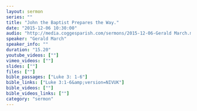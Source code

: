 ```yaml
---
layout: sermon
series: ""
title: "John the Baptist Prepares the Way."
date: "2015-12-06 10:30:00"
audio: "http://media.coggesparish.com/sermons/2015-12-06-Gerald March.mp3"
speaker: "Gerald March"
speaker_info: ""
duration: "15.20"
youtube_videos: [""]
vimeo_videos: [""]
slides: [""]
files: [""]
bible_passages: ["Luke 3: 1-6"]
bible_links: ["Luke 3:1-6&amp;version=NIVUK"]
bible_videos: [""]
bible_videos_links: [""]
category: "sermon"
---
```

